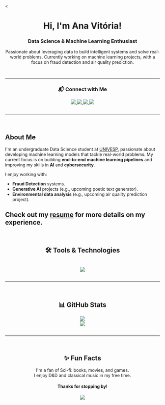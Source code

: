 <<h1 align="center">Hi, I'm Ana Vitória!</h1>
<h3 align="center">Data Science & Machine Learning Enthusiast</h3>

<p align="center">
  Passionate about leveraging data to build intelligent systems and solve real-world problems. 
  Currently working on machine learning projects, with a focus on fraud detection and air quality prediction.
</p>

<br>

___

<div align="center">
  <h3>📬 Connect with Me</h3>

  <a href="https://github.com/anaVitoriaLouro" target="_blank">
    <img src="https://img.shields.io/badge/-GitHub-black?style=for-the-badge&logo=github" />
  </a>
  <a href="https://www.linkedin.com/in/ana-vitoria-louro-navili/" target="_blank">
    <img src="https://img.shields.io/badge/-LinkedIn-blue?style=for-the-badge&logo=linkedin&logoColor=white" />
  </a>
  <a href="mailto:contato.analouro@gmail.com" target="_blank">
    <img src="https://img.shields.io/badge/-Gmail-d14836?style=for-the-badge&logo=gmail&logoColor=white" />
  </a>
  <a href="https://www.kaggle.com/anavitorialouro" target="_blank">
    <img src="https://img.shields.io/badge/-Kaggle-20BEFF?style=for-the-badge&logo=kaggle&logoColor=white" />
  </a>

</div>

<br>

---
<br>

## About Me

I'm an undergraduate Data Science student at [UNIVESP](https://univesp.br/), passionate about developing machine learning models that tackle real-world problems. My current focus is on building **end-to-end machine learning pipelines** and improving my skills in **AI** and **cybersecurity**.

I enjoy working with:
- **Fraud Detection** systems.
- **Generative AI** projects (e.g., upcoming poetic text generator).
- **Environmental data analysis** (e.g., upcoming air quality prediction project).

Check out my [resume](https://www.linkedin.com/in/ana-vitoria-louro-navili/) for more details on my experience.
---
<br>

<div align="center">

<h2>🛠️ Tools & Technologies</h2>
<br>

  <a href="https://skillicons.dev">
    <img src="https://skillicons.dev/icons?i=python,js,tensorflow,html,css,aws,docker,anaconda,vscode,git" /> <br/>
    
  </a>

</div>  

<br>

---
<br>

<div align="center">
  <h2>📊 GitHub Stats</h2>
  
  <img src="https://github-readme-stats.vercel.app/api?username=anaVitoriaLouro&show_icons=true&count_private=true&hide=contribs&theme=tokyonight" />
  <br/>
  <img src="https://github-readme-stats.vercel.app/api/top-langs/?username=anaVitoriaLouro&layout=compact&theme=tokyonight" />
</div>

<br>

---

<br>

<div align="center">
  <h2>✨ Fun Facts</h2>
  
  <p>
    I'm a fan of Sci-fi: books, movies, and games. <br/>
    I enjoy D&D and classical music in my free time. <br/>
  </p>
  
  <h4>Thanks for stopping by!</h4>
  <img src="https://media.tenor.com/825JM-UpUScAAAAM/cat-high-five.gif" />
</div>
